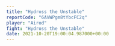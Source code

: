 ```yaml
---
title: "Hydross the Unstable"
reportCode: "6AVWPgm8tYbcFC2q"
player: "Airod"
fight: "Hydross the Unstable"
date: 2021-10-20T19:00:04.987000+00:00
---
```


